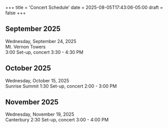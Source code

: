 +++
title = 'Concert Schedule'
date = 2025-08-05T17:43:06-05:00
draft = false
+++




## September 2025
Wednesday, September 24, 2025  
Mt. Vernon Towers  
3:00 Set-up, concert 3:30 - 4:30 PM  

## October 2025
Wednesday, October 15, 2025  
Sunrise Summit
1:30 Set-up, concert 2:00 - 3:00 PM   

## November 2025
Wednesday, November 19, 2025  
Canterbury
2:30 Set-up, concert 3:00 - 4:00 PM  

